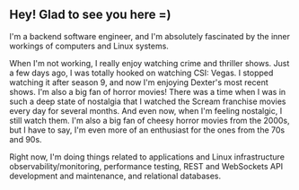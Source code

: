 ## Hey! Glad to see you here =)

I'm a backend software engineer, and I'm absolutely fascinated by the inner workings of computers and Linux systems.

When I'm not working, I really enjoy watching crime and thriller shows. Just a few days ago, I was totally hooked on watching CSI: Vegas. I stopped watching it after season 9, and now I'm enjoying Dexter's most recent shows. I'm also a big fan of horror movies! There was a time when I was in such a deep state of nostalgia that I watched the Scream franchise movies every day for several months. And even now, when I'm feeling nostalgic, I still watch them. I'm also a big fan of cheesy horror movies from the 2000s, but I have to say, I'm even more of an enthusiast for the ones from the 70s and 90s.

Right now, I'm doing things related to applications and Linux infrastructure observability/monitoring, performance testing, REST and WebSockets API development and maintenance, and relational databases.
